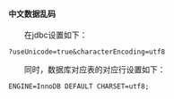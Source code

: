 #### 中文数据乱码

&ensp;&ensp;&ensp;&ensp;在jdbc设置如下：
```
?useUnicode=true&characterEncoding=utf8
```

&ensp;&ensp;&ensp;&ensp;同时，数据库对应表的对应行设置如下：

```
ENGINE=InnoDB DEFAULT CHARSET=utf8;
```